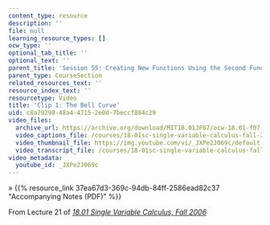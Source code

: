 ```yaml
---
content_type: resource
description: ''
file: null
learning_resource_types: []
ocw_type: ''
optional_tab_title: ''
optional_text: ''
parent_title: 'Session 55: Creating New Functions Using the Second Fundamental Theorem'
parent_type: CourseSection
related_resources_text: ''
resource_index_text: ''
resourcetype: Video
title: 'Clip 1: The Bell Curve'
uid: c8a79298-48a4-4715-2e0d-7beccf884c29
video_files:
  archive_url: https://archive.org/download/MIT18.01JF07/ocw-18.01-f07-lec21_300k.mp4
  video_captions_file: /courses/18-01sc-single-variable-calculus-fall-2010/53581d4eae3f5808adbed23b061988ea_JXPe2J069c.vtt
  video_thumbnail_file: https://img.youtube.com/vi/_JXPe2J069c/default.jpg
  video_transcript_file: /courses/18-01sc-single-variable-calculus-fall-2010/126402bbbf0b071b3ec1f0801e8dc163_JXPe2J069c.pdf
video_metadata:
  youtube_id: _JXPe2J069c
---
```


» {{% resource_link 37ea67d3-369c-94db-84ff-2586ead82c37 "Accompanying Notes (PDF)" %}}

From Lecture 21 of [_18.01 Single Variable Calculus, Fall 2006_](/courses/18-01-single-variable-calculus-fall-2006/video_galleries/video-lectures)
